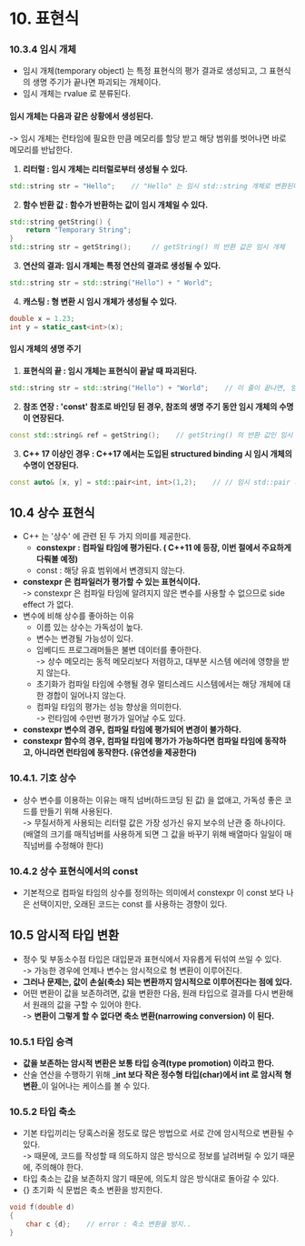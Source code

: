 # 10. 표현식

### 10.3.4 임시 개체&#x20;

* 임시 개체(temporary object) 는 특정 표현식의 평가 결과로 생성되고, 그 표현식의 생명 주기가 끝나면 파괴되는 개체이다.&#x20;
* 임시 개체는 rvalue 로 분류된다.&#x20;

#### 임시 개체는 다음과 같은 상황에서 생성된다.&#x20;

\-> 임시 개체는 런타임에 필요한 만큼 메모리를 할당 받고 해당 범위를 벗어나면 바로 메모리를 반납한다.

1. **리터럴 : 임시 개체는 리터럴로부터 생성될 수 있다.**&#x20;

```cpp
std::string str = "Hello";    // "Hello" 는 임시 std::string 개체로 변환된다. 
```

2. **함수 반환 값 : 함수가 반환하는 값이 임시 개체일 수 있다.**&#x20;

```cpp
std::string getString() {
    return "Temporary String";
}
std::string str = getString();     // getString() 의 반환 값은 임시 개체
```

3. **연산의 결과: 임시 개체는 특정 연산의 결과로 생성될 수 있다.**

```cpp
std::string str = std::string("Hello") + " World";    
```

4. **캐스팅 : 형 변환 시 임시 개체가 생성될 수 있다.**&#x20;

```cpp
double x = 1.23;
int y = static_cast<int>(x);
```

#### 임시 개체의 생명 주기&#x20;

1. **표현식의 끝 : 임시 개체는 표현식이 끝날 때 파괴된다.**&#x20;

```cpp
std::string str = std::string("Hello") + "World";    // 이 줄이 끝나면, 임시개체 std::string("Hello") 는 사라진다.
```

2. **참조 연장 : 'const' 참조로 바인딩 된 경우, 참조의 생명 주기 동안 임시 개체의 수명이 연장된다.**&#x20;

```cpp
const std::string& ref = getString();    // getString() 의 반환 값인 임시 개체의 수명이 늘어난다. 
```

3. **C++ 17 이상인 경우 : C++17 에서는 도입된 structured binding 시 임시 개체의 수명이 연장된다.**&#x20;

```cpp
const auto& [x, y] = std::pair<int, int>(1,2);    // // 임시 std::pair 개체의 수명은 x, y의 수명 동안 연장됨
```

## 10.4 상수 표현식&#x20;

* C++ 는 '상수' 에 관련 된 두 가지 의미를 제공한다.&#x20;
  * **constexpr : 컴파일 타임에 평가된다. ( C++11 에 등장, 이번 절에서 주요하게 다뤄볼 예정)**
  * const : 해당 유효 범위에서 변경되지 않는다.&#x20;
* **constexpr 은 컴파일러가 평가할 수 있는 표현식이다.** \
  \-> constexpr 은 컴파일 타임에 알려지지 않은 변수를 사용할 수 없으므로 side effect 가 없다.&#x20;
* 변수에 비해 상수를 좋아하는 이유
  * 이름 있는 상수는 가독성이 높다.&#x20;
  * 변수는 변경될 가능성이 있다.&#x20;
  * 임베디드 프로그래머들은 불변 데이터를 좋아한다. \
    \-> 상수 메모리는 동적 메모리보다 저렴하고, 대부분 시스템 에러에 영향을 받지 않는다.&#x20;
  * 초기화가 컴파일 타임에 수행될 경우 멀티스레드 시스템에서는 해당 개체에 대한 경합이 일어나지 않는다.&#x20;
  * 컴파일 타임의 평가는 성능 향상을 의미한다. \
    \-> 런타임에 수만번 평가가 일어날 수도 있다.&#x20;
* **constexpr 변수의 경우, 컴파일 타임에 평가되어 변경이 불가하다.**&#x20;
* **constexpr 함수의 경우, 컴파일 타임에 평가가 가능하다면 컴파일 타임에 동작하고, 아니라면 런타임에 동작한다. (유연성을 제공한다)**&#x20;

### 10.4.1. 기호 상수&#x20;

* 상수 변수를 이용하는 이유는 매직 넘버(하드코딩 된 값) 을 없애고, 가독성 좋은 코드를 만들기 위해 사용된다. \
  \-> 무질서하게 사용되는 리터럴 값은 가장 성가신 유지 보수의 난관 중 하나이다. \
  (배열의 크기를 매직넘버를 사용하게 되면 그 값을 바꾸기 위해 배열마다 일일이 매직넘버를 수정해야 한다)&#x20;

### 10.4.2 상수 표현식에서의 const&#x20;

* 기본적으로 컴파일 타임의 상수를 정의하는 의미에서 constexpr 이 const 보다 나은 선택이지만, 오래된 코드는 const 를 사용하는 경향이 있다.&#x20;

## 10.5 암시적 타입 변환&#x20;

* 정수 및 부동소수점 타입은 대입문과 표현식에서 자유롭게 뒤섞여 쓰일 수 있다. \
  \-> 가능한 경우에 언제나 변수는 암시적으로 형 변환이 이루어진다.&#x20;
* **그러나 문제는, 값이 손실(축소) 되는 변환까지 암시적으로 이루어진다는 점에 있다.**&#x20;
* 어떤 변환이 값을 보존하려면, 값을 변환한 다음, 원래 타입으로 결과를 다시 변환해서 원래의 값을 구할 수 있어야 한다. \
  \-> **변환이 그렇게 할 수 없다면 축소 변환(narrowing conversion) 이 된다.**&#x20;

### 10.5.1 타입 승격&#x20;

* **값을 보존하는 암시적 변환은 보통 타입 승격(type promotion) 이라고 한다.**&#x20;
* 산술 연산을 수행하기 위해 _**int 보다 작은 정수형 타입(char)에서 int 로 암시적 형변환**_이 일어나는 케이스를 볼 수 있다.&#x20;

### 10.5.2 타입 축소

* 기본 타입끼리는 당혹스러울 정도로 많은 방법으로 서로 간에 암시적으로 변환될 수 있다. \
  \-> 때문에, 코드를 작성할 때 의도하지 않은 방식으로 정보를 날려버릴 수 있기 때문에, 주의해야 한다.&#x20;
* 타입 축소는 값을 보존하지 않기 때문에, 의도치 않은 방식대로 돌아갈 수 있다.&#x20;
* {} 초기화 식 문법은 축소 변환을 방지한다.&#x20;

```cpp
void f(double d)
{
    char c {d};    // error : 축소 변환을 방지.. 
}
```
